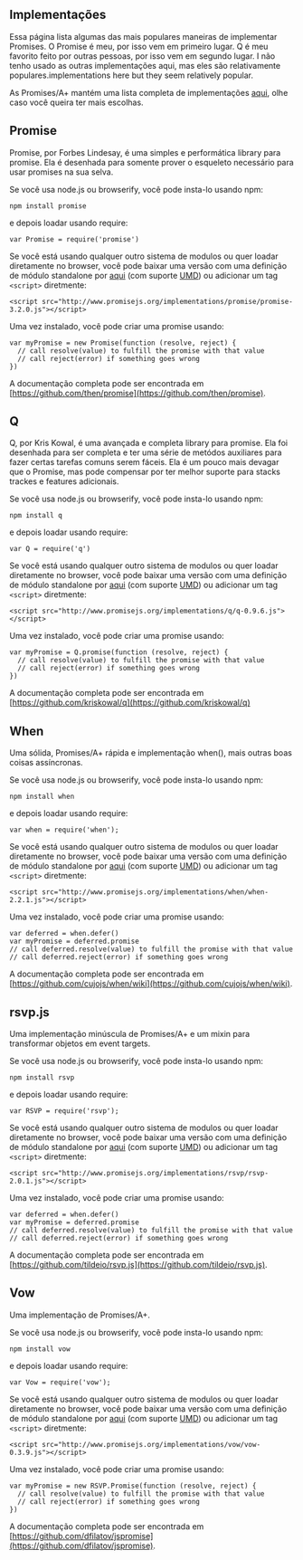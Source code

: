 ## Implementações

Essa página lista algumas das mais populares maneiras de implementar Promises. O Promise é meu, por isso vem em primeiro lugar. Q é meu favorito feito por outras pessoas, por isso vem em segundo lugar. I não tenho usado as outras implementações aqui, mas eles são relativamente populares.implementations here but they seem relatively popular.

As Promises/A+ mantém uma lista completa de implementações [aqui](https://github.com/promises-aplus/promises-spec/blob/master/implementations.md), olhe caso você queira ter mais escolhas.

## <a name="promises"></a> Promise

Promise, por Forbes Lindesay, é uma simples e performática library para promise. Ela é desenhada para somente prover o esqueleto necessário para usar promises na sua selva.

Se você usa node.js ou browserify, você pode insta-lo usando npm:

```language-javascript
npm install promise
```

e depois loadar usando require:

```language-javascript
var Promise = require('promise')
```

Se você está usando qualquer outro sistema de modulos ou quer loadar diretamente no browser, você pode baixar uma versão com uma definição de módulo standalone por [aqui](http://www.promisejs.org/implementations/promise/promise-3.2.0.js) (com suporte [UMD](https://github.com/ForbesLindesay/umd)) ou adicionar um tag ```<script>``` diretmente:

```language-javascript
<script src="http://www.promisejs.org/implementations/promise/promise-3.2.0.js"></script>
```

Uma vez instalado, você pode criar uma promise usando:

```language-javascript
var myPromise = new Promise(function (resolve, reject) {
  // call resolve(value) to fulfill the promise with that value
  // call reject(error) if something goes wrong
})
```

A documentação completa pode ser encontrada em [https://github.com/then/promise](https://github.com/then/promise).

## <a name="q"></a> Q

Q, por Kris Kowal, é uma avançada e completa library para promise. Ela foi desenhada para ser completa e ter uma série de metódos auxiliares para fazer certas tarefas comuns serem fáceis. Ela é um pouco mais devagar que o Promise, mas pode compensar por ter melhor suporte para stacks trackes e features adicionais.

Se você usa node.js ou browserify, você pode insta-lo usando npm:

```language-javascript
npm install q
```

e depois loadar usando require:

```language-javascript
var Q = require('q')
```

Se você está usando qualquer outro sistema de modulos ou quer loadar diretamente no browser, você pode baixar uma versão com uma definição de módulo standalone por [aqui](http://www.promisejs.org/implementations/promise/promise-3.2.0.js) (com suporte [UMD](https://github.com/ForbesLindesay/umd)) ou adicionar um tag ```<script>``` diretmente:

```language-javascript
<script src="http://www.promisejs.org/implementations/q/q-0.9.6.js"></script>
```

Uma vez instalado, você pode criar uma promise usando:

```language-javascript
var myPromise = Q.promise(function (resolve, reject) {
  // call resolve(value) to fulfill the promise with that value
  // call reject(error) if something goes wrong
})
```

A documentação completa pode ser encontrada em [https://github.com/kriskowal/q](https://github.com/kriskowal/q)

## <a name="when"></a> When

Uma sólida, Promises/A+ rápida e implementação when(), mais outras boas coisas assíncronas.

Se você usa node.js ou browserify, você pode insta-lo usando npm:

```language-javascript
npm install when
```

e depois loadar usando require:

```language-javascript
var when = require('when');
```

Se você está usando qualquer outro sistema de modulos ou quer loadar diretamente no browser, você pode baixar uma versão com uma definição de módulo standalone por [aqui](http://www.promisejs.org/implementations/promise/promise-3.2.0.js) (com suporte [UMD](https://github.com/ForbesLindesay/umd)) ou adicionar um tag ```<script>``` diretmente:

```language-javascript
<script src="http://www.promisejs.org/implementations/when/when-2.2.1.js"></script>
```

Uma vez instalado, você pode criar uma promise usando:

```language-javascript
var deferred = when.defer()
var myPromise = deferred.promise
// call deferred.resolve(value) to fulfill the promise with that value
// call deferred.reject(error) if something goes wrong
```

A documentação completa pode ser encontrada em [https://github.com/cujojs/when/wiki](https://github.com/cujojs/when/wiki).

## <a name="rsvp.js"></a> rsvp.js
Uma implementação minúscula de Promises/A+ e um mixin para transformar objetos em event targets.

Se você usa node.js ou browserify, você pode insta-lo usando npm:

```language-javascript
npm install rsvp
```

e depois loadar usando require:

```language-javascript
var RSVP = require('rsvp');
```

Se você está usando qualquer outro sistema de modulos ou quer loadar diretamente no browser, você pode baixar uma versão com uma definição de módulo standalone por [aqui](http://www.promisejs.org/implementations/promise/promise-3.2.0.js) (com suporte [UMD](https://github.com/ForbesLindesay/umd)) ou adicionar um tag ```<script>``` diretmente:

```language-javascript
<script src="http://www.promisejs.org/implementations/rsvp/rsvp-2.0.1.js"></script>
```

Uma vez instalado, você pode criar uma promise usando:

```language-javascript
var deferred = when.defer()
var myPromise = deferred.promise
// call deferred.resolve(value) to fulfill the promise with that value
// call deferred.reject(error) if something goes wrong
```

A documentação completa pode ser encontrada em [https://github.com/tildeio/rsvp.js](https://github.com/tildeio/rsvp.js).

## <a name="vow"></a> Vow
Uma implementação de Promises/A+.

Se você usa node.js ou browserify, você pode insta-lo usando npm:

```language-javascript
npm install vow
```

e depois loadar usando require:

```language-javascript
var Vow = require('vow');
```

Se você está usando qualquer outro sistema de modulos ou quer loadar diretamente no browser, você pode baixar uma versão com uma definição de módulo standalone por [aqui](http://www.promisejs.org/implementations/promise/promise-3.2.0.js) (com suporte [UMD](https://github.com/ForbesLindesay/umd)) ou adicionar um tag ```<script>``` diretmente:

```language-javascript
<script src="http://www.promisejs.org/implementations/vow/vow-0.3.9.js"></script>
```

Uma vez instalado, você pode criar uma promise usando:

```language-javascript
var myPromise = new RSVP.Promise(function (resolve, reject) {
  // call resolve(value) to fulfill the promise with that value
  // call reject(error) if something goes wrong
})
```

A documentação completa pode ser encontrada em [https://github.com/dfilatov/jspromise](https://github.com/dfilatov/jspromise).
